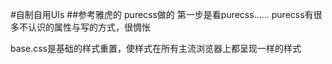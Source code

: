 #自制自用UIs
##参考雅虎的 purecss做的
第一步是看purecss......
purecss有很多不认识的属性与写的方式，很惆怅  
  
  
base.css是基础的样式重置，使样式在所有主流浏览器上都呈现一样的样式
